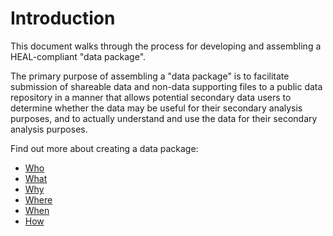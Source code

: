 # Introduction
This document walks through the process for developing and assembling a HEAL-compliant "data package". 

The primary purpose of assembling a "data package" is to facilitate submission of shareable data and non-data supporting files to a public data repository in a manner that allows potential secondary data users to determine whether the data may be useful for their secondary analysis purposes, and to actually understand and use the data for their secondary analysis purposes. 

Find out more about creating a data package: 

* [Who](who.md) 
* [What](what.md) 
* [Why](why.md)
* [Where](where.md)
* [When](when.md)
* [How](how.md)






